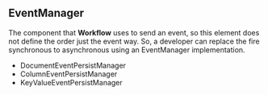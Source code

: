 ## EventManager

The component that **Workflow** uses to send an event, so this element does not define the order just the event way. So, a developer can replace the fire synchronous to asynchronous using an EventManager implementation.

* DocumentEventPersistManager
* ColumnEventPersistManager
* KeyValueEventPersistManager
